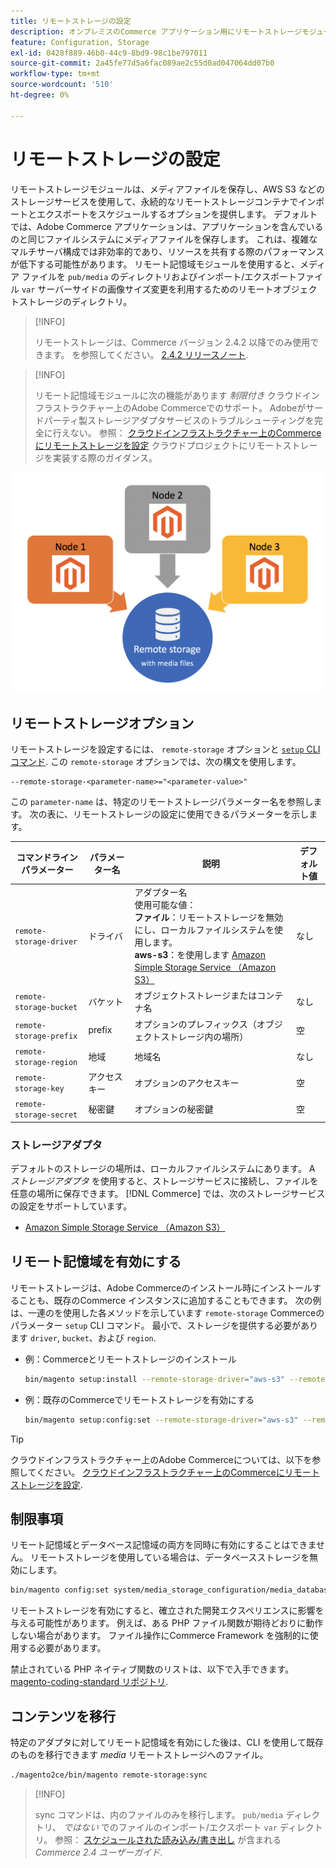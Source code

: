 ```yaml
---
title: リモートストレージの設定
description: オンプレミスのCommerce アプリケーション用にリモートストレージモジュールを設定する方法について説明します。
feature: Configuration, Storage
exl-id: 0428f889-46b0-44c9-8bd9-98c1be797011
source-git-commit: 2a45fe77d5a6fac089ae2c55d0ad047064dd07b0
workflow-type: tm+mt
source-wordcount: '510'
ht-degree: 0%

---
```


# リモートストレージの設定

リモートストレージモジュールは、メディアファイルを保存し、AWS S3 などのストレージサービスを使用して、永続的なリモートストレージコンテナでインポートとエクスポートをスケジュールするオプションを提供します。 デフォルトでは、Adobe Commerce アプリケーションは、アプリケーションを含んでいるのと同じファイルシステムにメディアファイルを保存します。 これは、複雑なマルチサーバ構成では非効率的であり、リソースを共有する際のパフォーマンスが低下する可能性があります。 リモート記憶域モジュールを使用すると、メディア ファイルを `pub/media` のディレクトリおよびインポート/エクスポートファイル `var` サーバーサイドの画像サイズ変更を利用するためのリモートオブジェクトストレージのディレクトリ。

>[!INFO]
>
>リモートストレージは、Commerce バージョン 2.4.2 以降でのみ使用できます。 を参照してください。 [2.4.2 リリースノート](https://devdocs.magento.com/guides/v2.4/release-notes/open-source-2-4-2.html).

>[!INFO]
>
>リモート記憶域モジュールに次の機能があります _制限付き_ クラウドインフラストラクチャー上のAdobe Commerceでのサポート。 Adobeがサードパーティ製ストレージアダプタサービスのトラブルシューティングを完全に行えない。 参照： [クラウドインフラストラクチャー上のCommerceにリモートストレージを設定](cloud-support.md) クラウドプロジェクトにリモートストレージを実装する際のガイダンス。

![スキーマ画像](../../assets/configuration/remote-storage-schema.png)

## リモートストレージオプション

リモートストレージを設定するには、 `remote-storage` オプションと [`setup` CLI コマンド](../../installation/tutorials/deployment.md). この `remote-storage` オプションでは、次の構文を使用します。

```text
--remote-storage-<parameter-name>="<parameter-value>"
```

この `parameter-name` は、特定のリモートストレージパラメーター名を参照します。 次の表に、リモートストレージの設定に使用できるパラメーターを示します。

| コマンドラインパラメーター | パラメーター名 | 説明 | デフォルト値 |
|--- |--- |--- |--- |
| `remote-storage-driver` | ドライバ | アダプター名<br>使用可能な値：<br>**ファイル**：リモートストレージを無効にし、ローカルファイルシステムを使用します。<br>**aws-s3**：を使用します [Amazon Simple Storage Service （Amazon S3）](remote-storage-aws-s3.md) | なし |
| `remote-storage-bucket` | バケット | オブジェクトストレージまたはコンテナ名 | なし |
| `remote-storage-prefix` | prefix | オプションのプレフィックス（オブジェクトストレージ内の場所） | 空 |
| `remote-storage-region` | 地域 | 地域名 | なし |
| `remote-storage-key` | アクセスキー | オプションのアクセスキー | 空 |
| `remote-storage-secret` | 秘密鍵 | オプションの秘密鍵 | 空 |

### ストレージアダプタ

デフォルトのストレージの場所は、ローカルファイルシステムにあります。 A _ストレージアダプタ_ を使用すると、ストレージサービスに接続し、ファイルを任意の場所に保存できます。 [!DNL Commerce] では、次のストレージサービスの設定をサポートしています。

- [Amazon Simple Storage Service （Amazon S3）](remote-storage-aws-s3.md)

## リモート記憶域を有効にする

リモートストレージは、Adobe Commerceのインストール時にインストールすることも、既存のCommerce インスタンスに追加することもできます。 次の例は、一連のを使用した各メソッドを示しています `remote-storage` Commerceのパラメーター `setup` CLI コマンド。 最小で、ストレージを提供する必要があります `driver`, `bucket`、および `region`.

- 例：Commerceとリモートストレージのインストール

  ```bash
  bin/magento setup:install --remote-storage-driver="aws-s3" --remote-storage-bucket="myBucket" --remote-storage-region="us-east-1"
  ```

- 例：既存のCommerceでリモートストレージを有効にする

  ```bash
  bin/magento setup:config:set --remote-storage-driver="aws-s3" --remote-storage-bucket="myBucket" --remote-storage-region="us-east-1"
  ```

>[!TIP]
>
>クラウドインフラストラクチャー上のAdobe Commerceについては、以下を参照してください。 [クラウドインフラストラクチャー上のCommerceにリモートストレージを設定](cloud-support.md).

## 制限事項

リモート記憶域とデータベース記憶域の両方を同時に有効にすることはできません。 リモートストレージを使用している場合は、データベースストレージを無効にします。

```bash
bin/magento config:set system/media_storage_configuration/media_database 0
```

リモートストレージを有効にすると、確立された開発エクスペリエンスに影響を与える可能性があります。 例えば、ある PHP ファイル関数が期待どおりに動作しない場合があります。 ファイル操作にCommerce Framework を強制的に使用する必要があります。

禁止されている PHP ネイティブ関数のリストは、以下で入手できます。 [magento-coding-standard リポジトリ][code-standard].

## コンテンツを移行

特定のアダプタに対してリモート記憶域を有効にした後は、CLI を使用して既存のものを移行できます _media_ リモートストレージへのファイル。

```bash
./magento2ce/bin/magento remote-storage:sync
```

>[!INFO]
>
>sync コマンドは、内のファイルのみを移行します。 `pub/media` ディレクトリ、 _ではない_ でのファイルのインポート/エクスポート `var` ディレクトリ。 参照： [スケジュールされた読み込み/書き出し](https://experienceleague.adobe.com/docs/commerce-admin/systems/data-transfer/data-scheduled-import-export.html) が含まれる _Commerce 2.4 ユーザーガイド_.

<!-- link definitions -->

[import-export]: https://docs.magento.com/user-guide/system/data-scheduled-import-export.html
[code-standard]: https://github.com/magento/magento-coding-standard/blob/develop/Magento2/Sniffs/Functions/DiscouragedFunctionSniff.php
